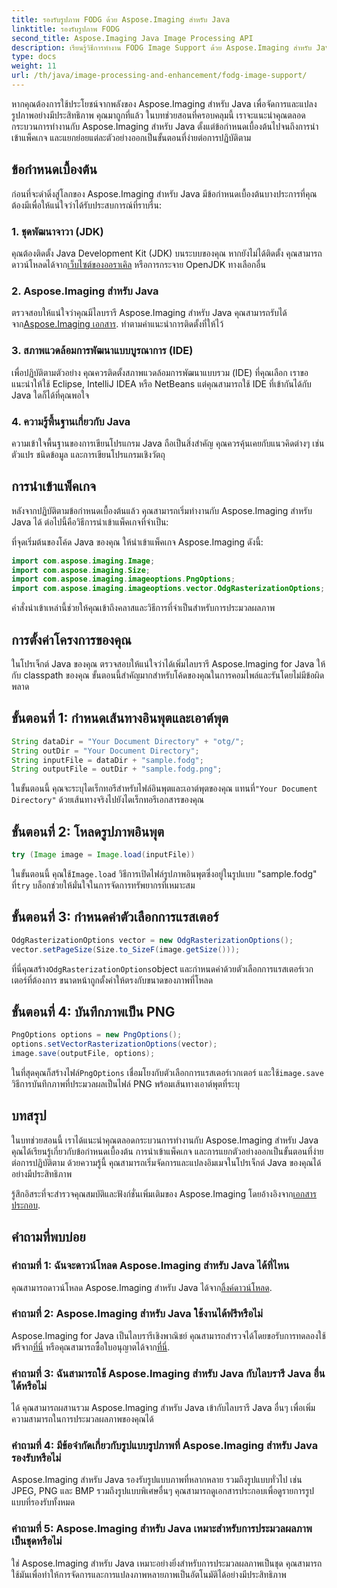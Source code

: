 ```yaml
---
title: รองรับรูปภาพ FODG ด้วย Aspose.Imaging สำหรับ Java
linktitle: รองรับรูปภาพ FODG
second_title: Aspose.Imaging Java Image Processing API
description: เรียนรู้วิธีการทำงาน FODG Image Support ด้วย Aspose.Imaging สำหรับ Java ไลบรารีอันทรงพลังสำหรับการจัดการและการแปลงรูปภาพ
type: docs
weight: 11
url: /th/java/image-processing-and-enhancement/fodg-image-support/
---
```

หากคุณต้องการใช้ประโยชน์จากพลังของ Aspose.Imaging สำหรับ Java เพื่อจัดการและแปลงรูปภาพอย่างมีประสิทธิภาพ คุณมาถูกที่แล้ว ในบทช่วยสอนที่ครอบคลุมนี้ เราจะแนะนำคุณตลอดกระบวนการทำงานกับ Aspose.Imaging สำหรับ Java ตั้งแต่ข้อกำหนดเบื้องต้นไปจนถึงการนำเข้าแพ็คเกจ และแยกย่อยแต่ละตัวอย่างออกเป็นขั้นตอนที่ง่ายต่อการปฏิบัติตาม

## ข้อกำหนดเบื้องต้น

ก่อนที่จะดำดิ่งสู่โลกของ Aspose.Imaging สำหรับ Java มีข้อกำหนดเบื้องต้นบางประการที่คุณต้องมีเพื่อให้แน่ใจว่าได้รับประสบการณ์ที่ราบรื่น:

### 1. ชุดพัฒนาจาวา (JDK)

 คุณต้องติดตั้ง Java Development Kit (JDK) บนระบบของคุณ หากยังไม่ได้ติดตั้ง คุณสามารถดาวน์โหลดได้จาก[เว็บไซต์ของออราเคิล](https://www.oracle.com/java/technologies/javase-downloads) หรือการกระจาย OpenJDK ทางเลือกอื่น

### 2. Aspose.Imaging สำหรับ Java

 ตรวจสอบให้แน่ใจว่าคุณมีไลบรารี Aspose.Imaging สำหรับ Java คุณสามารถรับได้จาก[Aspose.Imaging เอกสาร](https://reference.aspose.com/imaging/java/). ทำตามคำแนะนำการติดตั้งที่ให้ไว้

### 3. สภาพแวดล้อมการพัฒนาแบบบูรณาการ (IDE)

เพื่อปฏิบัติตามตัวอย่าง คุณควรติดตั้งสภาพแวดล้อมการพัฒนาแบบรวม (IDE) ที่คุณเลือก เราขอแนะนำให้ใช้ Eclipse, IntelliJ IDEA หรือ NetBeans แต่คุณสามารถใช้ IDE ที่เข้ากันได้กับ Java ใดก็ได้ที่คุณพอใจ

### 4. ความรู้พื้นฐานเกี่ยวกับ Java

ความเข้าใจพื้นฐานของการเขียนโปรแกรม Java ถือเป็นสิ่งสำคัญ คุณควรคุ้นเคยกับแนวคิดต่างๆ เช่น ตัวแปร ชนิดข้อมูล และการเขียนโปรแกรมเชิงวัตถุ

## การนำเข้าแพ็คเกจ

หลังจากปฏิบัติตามข้อกำหนดเบื้องต้นแล้ว คุณสามารถเริ่มทำงานกับ Aspose.Imaging สำหรับ Java ได้ ต่อไปนี้คือวิธีการนำเข้าแพ็คเกจที่จำเป็น:

ที่จุดเริ่มต้นของโค้ด Java ของคุณ ให้นำเข้าแพ็คเกจ Aspose.Imaging ดังนี้:

```java
import com.aspose.imaging.Image;
import com.aspose.imaging.Size;
import com.aspose.imaging.imageoptions.PngOptions;
import com.aspose.imaging.imageoptions.vector.OdgRasterizationOptions;
```

คำสั่งนำเข้าเหล่านี้ช่วยให้คุณเข้าถึงคลาสและวิธีการที่จำเป็นสำหรับการประมวลผลภาพ

## การตั้งค่าโครงการของคุณ

ในโปรเจ็กต์ Java ของคุณ ตรวจสอบให้แน่ใจว่าได้เพิ่มไลบรารี Aspose.Imaging for Java ให้กับ classpath ของคุณ ขั้นตอนนี้สำคัญมากสำหรับโค้ดของคุณในการคอมไพล์และรันโดยไม่มีข้อผิดพลาด

## ขั้นตอนที่ 1: กำหนดเส้นทางอินพุตและเอาต์พุต

```java
String dataDir = "Your Document Directory" + "otg/";
String outDir = "Your Document Directory";
String inputFile = dataDir + "sample.fodg";
String outputFile = outDir + "sample.fodg.png";
```

 ในขั้นตอนนี้ คุณจะระบุไดเร็กทอรีสำหรับไฟล์อินพุตและเอาต์พุตของคุณ แทนที่`"Your Document Directory"` ด้วยเส้นทางจริงไปยังไดเร็กทอรีเอกสารของคุณ

## ขั้นตอนที่ 2: โหลดรูปภาพอินพุต

```java
try (Image image = Image.load(inputFile))
```

 ในขั้นตอนนี้ คุณใช้`Image.load` วิธีการเปิดไฟล์รูปภาพอินพุตซึ่งอยู่ในรูปแบบ "sample.fodg" ที่`try` บล็อกช่วยให้มั่นใจในการจัดการทรัพยากรที่เหมาะสม

## ขั้นตอนที่ 3: กำหนดค่าตัวเลือกการแรสเตอร์

```java
OdgRasterizationOptions vector = new OdgRasterizationOptions();
vector.setPageSize(Size.to_SizeF(image.getSize()));
```

 ที่นี่คุณสร้าง`OdgRasterizationOptions`object และกำหนดค่าด้วยตัวเลือกการแรสเตอร์เวกเตอร์ที่ต้องการ ขนาดหน้าถูกตั้งค่าให้ตรงกับขนาดของภาพที่โหลด

## ขั้นตอนที่ 4: บันทึกภาพเป็น PNG

```java
PngOptions options = new PngOptions();
options.setVectorRasterizationOptions(vector);
image.save(outputFile, options);
```

 ในที่สุดคุณก็สร้างไฟล์`PngOptions` เชื่อมโยงกับตัวเลือกการแรสเตอร์เวกเตอร์ และใช้`image.save` วิธีการบันทึกภาพที่ประมวลผลเป็นไฟล์ PNG พร้อมเส้นทางเอาต์พุตที่ระบุ

## บทสรุป

ในบทช่วยสอนนี้ เราได้แนะนำคุณตลอดกระบวนการทำงานกับ Aspose.Imaging สำหรับ Java คุณได้เรียนรู้เกี่ยวกับข้อกำหนดเบื้องต้น การนำเข้าแพ็คเกจ และการแยกตัวอย่างออกเป็นขั้นตอนที่ง่ายต่อการปฏิบัติตาม ด้วยความรู้นี้ คุณสามารถเริ่มจัดการและแปลงอิมเมจในโปรเจ็กต์ Java ของคุณได้อย่างมีประสิทธิภาพ

 รู้สึกอิสระที่จะสำรวจคุณสมบัติและฟังก์ชั่นเพิ่มเติมของ Aspose.Imaging โดยอ้างอิงจาก[เอกสารประกอบ](https://reference.aspose.com/imaging/java/).

## คำถามที่พบบ่อย

### คำถามที่ 1: ฉันจะดาวน์โหลด Aspose.Imaging สำหรับ Java ได้ที่ไหน

 คุณสามารถดาวน์โหลด Aspose.Imaging สำหรับ Java ได้จาก[ลิ้งค์ดาวน์โหลด](https://releases.aspose.com/imaging/java/).

### คำถามที่ 2: Aspose.Imaging สำหรับ Java ใช้งานได้ฟรีหรือไม่

 Aspose.Imaging for Java เป็นไลบรารีเชิงพาณิชย์ คุณสามารถสำรวจได้โดยขอรับการทดลองใช้ฟรีจาก[ที่นี่](https://releases.aspose.com/) หรือคุณสามารถซื้อใบอนุญาตได้จาก[ที่นี่](https://purchase.aspose.com/buy).

### คำถามที่ 3: ฉันสามารถใช้ Aspose.Imaging สำหรับ Java กับไลบรารี Java อื่นได้หรือไม่

ได้ คุณสามารถผสานรวม Aspose.Imaging สำหรับ Java เข้ากับไลบรารี Java อื่นๆ เพื่อเพิ่มความสามารถในการประมวลผลภาพของคุณได้

### คำถามที่ 4: มีข้อจำกัดเกี่ยวกับรูปแบบรูปภาพที่ Aspose.Imaging สำหรับ Java รองรับหรือไม่

Aspose.Imaging สำหรับ Java รองรับรูปแบบภาพที่หลากหลาย รวมถึงรูปแบบทั่วไป เช่น JPEG, PNG และ BMP รวมถึงรูปแบบพิเศษอื่นๆ คุณสามารถดูเอกสารประกอบเพื่อดูรายการรูปแบบที่รองรับทั้งหมด

### คำถามที่ 5: Aspose.Imaging สำหรับ Java เหมาะสำหรับการประมวลผลภาพเป็นชุดหรือไม่

ใช่ Aspose.Imaging สำหรับ Java เหมาะอย่างยิ่งสำหรับการประมวลผลภาพเป็นชุด คุณสามารถใช้มันเพื่อทำให้การจัดการและการแปลงภาพหลายภาพเป็นอัตโนมัติได้อย่างมีประสิทธิภาพ